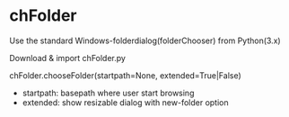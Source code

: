 # chFolder
Use the standard Windows-folderdialog(folderChooser) from Python(3.x)

Download & import chFolder.py

chFolder.chooseFolder(startpath=None, extended=True|False)
* startpath: basepath where user start browsing
* extended: show resizable dialog with new-folder option

